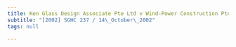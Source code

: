 ```yaml
---
title: Ken Glass Design Associate Pte Ltd v Wind-Power Construction Pte Ltd
subtitle: "[2002] SGHC 237 / 14\_October\_2002"
tags: null

---
```


